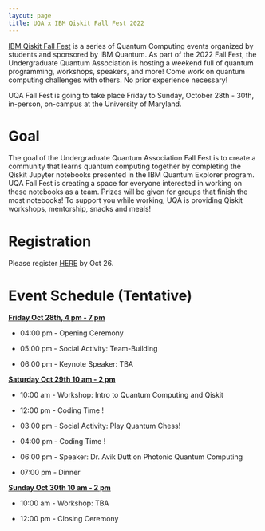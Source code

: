 ```yaml
---
layout: page
title: UQA x IBM Qiskit Fall Fest 2022
---
```


[IBM Qiskit Fall Fest](https://qiskit.org/events/fall-fest/) is a series of Quantum Computing events organized by students and sponsored by IBM Quantum. As part of the 2022 Fall Fest, the Undergraduate Quantum Association is hosting a weekend full of quantum programming, workshops, speakers, and more! Come work on quantum computing challenges with others. No prior experience necessary! 

UQA Fall Fest is going to take place Friday to Sunday, October 28th - 30th, in-person, on-campus at the University of Maryland.

# Goal
The goal of the Undergraduate Quantum Association Fall Fest is to create a community that learns quantum computing together by completing the Qiskit Jupyter notebooks presented in the IBM Quantum Explorer program. UQA Fall Fest is creating a space for everyone interested in working on these notebooks as a team. Prizes will be given for groups that finish the most notebooks! To support you while working, UQA is providing Qiskit workshops, mentorship, snacks and meals! 

# Registration
Please register [HERE](https://docs.google.com/forms/d/e/1FAIpQLSc5k1j8P4hTBo37xpdLzEaIZbblk6ZrReKTB4jKVtvijJBoyw/viewform) by Oct 26.

# Event Schedule (Tentative)

<ins>**Friday Oct 28th, 4 pm - 7 pm**</ins>

- 04:00 pm - Opening Ceremony

- 05:00 pm - Social Activity: Team-Building

- 06:00 pm - Keynote Speaker: TBA

<ins>**Saturday Oct 29th 10 am - 2 pm**<ins>

- 10:00 am - Workshop: Intro to Quantum Computing and Qiskit

- 12:00 pm - Coding Time !

- 03:00 pm - Social Activity: Play Quantum Chess!

- 04:00 pm - Coding Time !

- 06:00 pm - Speaker: Dr. Avik Dutt on Photonic Quantum Computing

- 07:00 pm - Dinner

<ins>**Sunday Oct 30th 10 am - 2 pm**<ins>

- 10:00 am - Workshop: TBA

- 12:00 pm - Closing Ceremony
